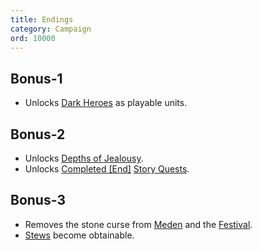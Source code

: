 ```yaml
---
title: Endings
category: Campaign
ord: 10000
---
```


<section id="bonus-1">

## Bonus-1

- Unlocks [Dark Heroes](./classes) as playable units.

</section>

<section id="bonus-2">

## Bonus-2

- Unlocks [Depths of Jealousy](./quests#depths-of-jealousy).
- Unlocks [Completed [End]](./quests#tags) [Story Quests](./quests#story).

</section>

<section id="bonus-3">

## Bonus-3

- Removes the stone curse from [Meden](./hideout#meden) and the [Festival](./hideout#festival).
- [Stews](./stews) become obtainable.

</section>
